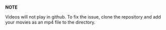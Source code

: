 **NOTE**

Videos will not play in github.
To fix the issue, clone the repository and add your movies as an mp4 file to the directory.
